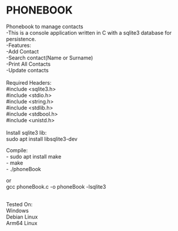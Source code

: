 # PHONEBOOK
Phonebook to manage contacts
<br>
-This is a console application written in C with a sqlite3 database for persistence.<br>
-Features:<br>
        -Add Contact<br>
        -Search contact(Name or Surname)<br>
        -Print All Contacts<br>
        -Update contacts<br>
<br>
Required Headers:<br>
#include <sqlite3.h><br>
#include <stdio.h><br>
#include <string.h><br>
#include <stdlib.h><br>
#include <stdbool.h><br>
#include <unistd.h><br>
<br>
Install sqlite3 lib:<br>
          sudo apt install libsqlite3-dev<br>

Compile:<br>
      - sudo apt install make<br>
      - make<br>
      - ./phoneBook<br>

or<br>
      gcc phoneBook.c -o phoneBook -lsqlite3<br>

<br>
Tested On:<br>
        Windows<br>
        Debian Linux<br>
        Arm64 Linux<br>
